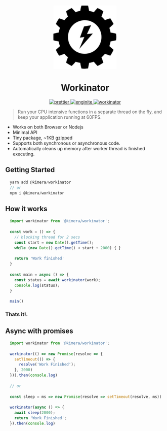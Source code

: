 <p align="center" ><img src="docs/logo.png" width="200"/></p>

<h1 align="center"> Workinator</h1>

<p align="center">
  <a href="https://github.com/prettier/prettier">
        <img src="https://img.shields.io/badge/code_style-prettier-ff69b4.svg" alt="prettier"/>
  </a>
<a href="https://github.com/rajatsharma/enginite">
        <img src="https://img.shields.io/badge/enginite-generator-orange.svg" alt="enginite"/>
  </a>
  <a href="https://packagephobia.now.sh/result?p=@kimera/workinator">
  <img src="https://packagephobia.now.sh/badge?p=@kimera/workinator" alt="workinator">
  </a>
</p>

> Run your CPU intensive functions in a separate thread on the fly, and keep your application running at 60FPS.

- Works on both Browser or Nodejs
- Minimal API
- Tiny package, ~1KB gzipped
- Supports both synchronous or asynchronous code.
- Automatically cleans up memory after worker thread is finished executing.

## Getting Started

```javascript
  yarn add @kimera/workinator
  // or
  npm i @kimera/workinator
```

## How it works
```javascript
  import workinator from '@kimera/workinator';

  const work = () => {
    // blocking thread for 2 secs
    const start = new Date().getTime();
    while (new Date().getTime() < start + 2000) { }

    return 'Work finished'
  }

  const main = async () => {
    const status = await workinator(work);
    console.log(status);
  }

  main()
```

### Thats it!.

## Async with promises

```javascript
  import workinator from '@kimera/workinator';

  workinator(() => new Promise(resolve => {
    setTimeout(() => {
      resolve('Work Finished');
    }, 2000)
  })).then(console.log)

  // or

  const sleep = ms => new Promise(resolve => setTimeout(resolve, ms))

  workinator(async () => {
    await sleep(2000);
    return 'Work Finished';
  }).then(console.log)
```